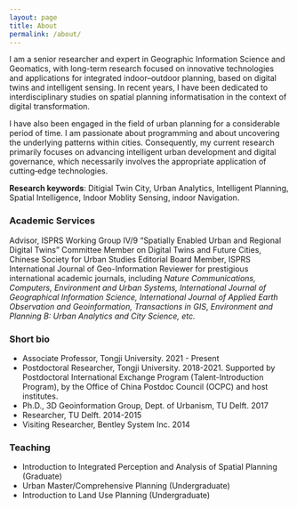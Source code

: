 ```yaml
---
layout: page
title: About
permalink: /about/
---
```


I am a senior researcher and expert in Geographic Information Science and Geomatics, with long-term research focused on innovative technologies and applications for integrated indoor–outdoor planning, based on digital twins and intelligent sensing. In recent years, I have been dedicated to interdisciplinary studies on spatial planning informatisation in the context of digital transformation. 

I have also been engaged in the field of urban planning for a considerable period of time. I am passionate about programming and about uncovering the underlying patterns within cities. Consequently, my current research primarily focuses on advancing intelligent urban development and digital governance, which necessarily involves the appropriate application of cutting‑edge technologies.

**Research keywords**: Ditigial Twin City, Urban Analytics, Intelligent Planning, Spatial Intelligence, Indoor Moblity Sensing, indoor Navigation.

### Academic Services
Advisor, ISPRS Working Group IV/9 “Spatially Enabled Urban and Regional Digital Twins”
Committee Member on Digital Twins and Future Cities, Chinese Society for Urban Studies
Editorial Board Member, ISPRS International Journal of Geo-Information
Reviewer for prestigious international academic journals, including *Nature Communications, Computers, Environment and Urban Systems, International Journal of Geographical Information Science, International Journal of Applied Earth Observation and Geoinformation, Transactions in GIS*, *Environment and Planning B: Urban Analytics and City Science, etc.*

### Short bio
- Associate Professor, Tongji University. 2021 - Present
- Postdoctoral Researcher, Tongji University. 2018-2021. Supported by Postdoctoral International Exchange Program (Talent-Introduction Program), by the Office of China Postdoc Council (OCPC) and host institutes.
- Ph.D., 3D Geoinformation Group, Dept. of Urbanism, TU Delft. 2017  
- Researcher, TU Delft. 2014-2015
- Visiting Researcher, Bentley System Inc. 2014


### Teaching
- Introduction to Integrated Perception and Analysis of Spatial Planning (Graduate)
- Urban Master/Comprehensive Planning (Undergraduate)
- Introduction to Land Use Planning (Undergraduate)
